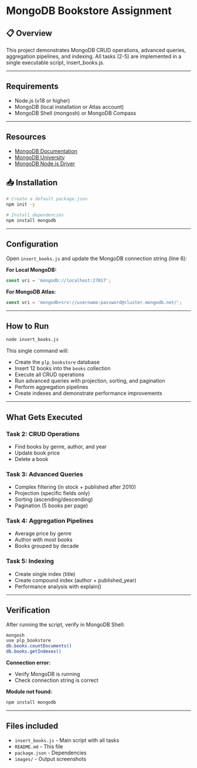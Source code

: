 # MongoDB Bookstore Assignment

## 📋 Overview

This project demonstrates MongoDB CRUD operations, advanced queries, aggregation pipelines, and indexing. All tasks (2-5) are implemented in a single executable script, insert_books.js.

---

## Requirements

- Node.js (v18 or higher)
- MongoDB (local installation or Atlas account)
- MongoDB Shell (mongosh) or MongoDB Compass

---

## Resources

- [MongoDB Documentation](https://docs.mongodb.com/)
- [MongoDB University](https://university.mongodb.com/)
- [MongoDB Node.js Driver](https://mongodb.github.io/node-mongodb-native/) 

## 📥 Installation

```bash
# Create a default package.json
npm init -y
```
```bash
# Install dependencies
npm install mongodb
```

---

## Configuration

Open `insert_books.js` and update the MongoDB connection string (line 6):

**For Local MongoDB:**
```javascript
const uri = 'mongodb://localhost:27017';
```

**For MongoDB Atlas:**
```javascript
const uri = 'mongodb+srv://username:password@cluster.mongodb.net/';
```
---

## How to Run

```bash
node insert_books.js
```

This single command will:
- Create the `plp_bookstore` database
- Insert 12 books into the `books` collection
- Execute all CRUD operations
- Run advanced queries with projection, sorting, and pagination
- Perform aggregation pipelines
- Create indexes and demonstrate performance improvements
---

## What Gets Executed

### Task 2: CRUD Operations
- Find books by genre, author, and year
- Update book price
- Delete a book

### Task 3: Advanced Queries
- Complex filtering (in stock + published after 2010)
- Projection (specific fields only)
- Sorting (ascending/descending)
- Pagination (5 books per page)

### Task 4: Aggregation Pipelines
- Average price by genre
- Author with most books
- Books grouped by decade

### Task 5: Indexing
- Create single index (title)
- Create compound index (author + published_year)
- Performance analysis with explain()

---

## Verification

After running the script, verify in MongoDB Shell:

```bash
mongosh
use plp_bookstore
db.books.countDocuments()
db.books.getIndexes()
```

**Connection error:**
- Verify MongoDB is running
- Check connection string is correct

**Module not found:**
```bash
npm install mongodb
```
---
## Files included

- `insert_books.js` - Main script with all tasks
- `README.md` - This file
- `package.json` - Dependencies
- `images/` - Output screenshots

